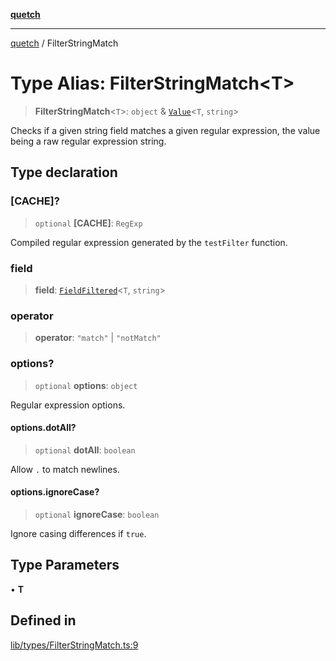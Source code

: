 [**quetch**](../README.md)

***

[quetch](../README.md) / FilterStringMatch

# Type Alias: FilterStringMatch\<T\>

> **FilterStringMatch**\<`T`\>: `object` & [`Value`](Value.md)\<`T`, `string`\>

Checks if a given string field matches a given regular expression, the value being a raw regular expression string.

## Type declaration

### \[CACHE\]?

> `optional` **\[CACHE\]**: `RegExp`

Compiled regular expression generated by the `testFilter` function.

### field

> **field**: [`FieldFiltered`](FieldFiltered.md)\<`T`, `string`\>

### operator

> **operator**: `"match"` \| `"notMatch"`

### options?

> `optional` **options**: `object`

Regular expression options.

#### options.dotAll?

> `optional` **dotAll**: `boolean`

Allow `.` to match newlines.

#### options.ignoreCase?

> `optional` **ignoreCase**: `boolean`

Ignore casing differences if `true`.

## Type Parameters

• **T**

## Defined in

[lib/types/FilterStringMatch.ts:9](https://github.com/nevoland/quetch/blob/d3c3874b3b683738adb5be9e083a7d95e2758c83/lib/types/FilterStringMatch.ts#L9)
